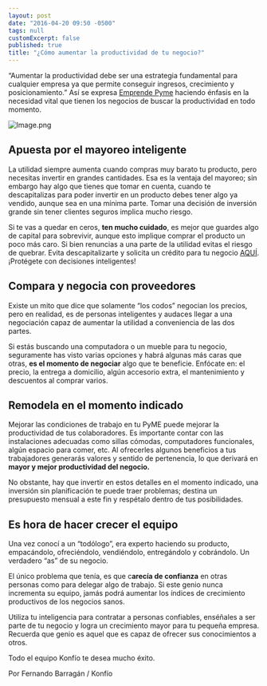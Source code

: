 ```yaml
---
layout: post
date: "2016-04-20 09:50 -0500"
tags: null
customExcerpt: false
published: true
title: "¿Cómo aumentar la productividad de tu negocio?"
---
```

“Aumentar la productividad debe ser una estrategia fundamental para cualquier empresa ya que permite conseguir ingresos, crecimiento y posicionamiento.” Así se expresa [Emprende Pyme](http://www.emprendepyme.net/que-es-la-productividad-empresarial.html) haciendo énfasis en la necesidad vital que tienen los negocios de buscar la productividad en todo momento.

![Image.png]({{site.baseurl}}/img/Image.png)

## Apuesta por el mayoreo inteligente

La utilidad siempre aumenta cuando compras muy barato tu producto, pero necesitas invertir en grandes cantidades. Esa es la ventaja del mayoreo; sin embargo hay algo que tienes que tomar en cuenta, cuando te descapitalizas para poder invertir en un producto debes tener algo ya vendido, aunque sea en una mínima parte. Tomar una decisión de inversión grande sin tener clientes seguros implica mucho riesgo.

Si te vas a quedar en ceros, **ten mucho cuidado**, es mejor que guardes algo de capital para sobrevivir, aunque esto implique comprar el producto un poco más caro. Si bien renuncias a una parte de la utilidad evitas el riesgo de quebrar. Evita descapitalizarte y solicita un crédito para tu negocio [AQUÍ](http://bit.ly/blogkonfio). ¡Protégete con decisiones inteligentes!

## Compara y negocia con proveedores

Existe un mito que dice que solamente “los codos” negocian los precios, pero en realidad, es de personas inteligentes y audaces llegar a una negociación capaz de aumentar la utilidad a conveniencia de las dos partes.

Si estás buscando una computadora o un mueble para tu negocio, seguramente has visto varias opciones y habrá algunas más caras que otras, **es el momento de negociar** algo que te beneficie. Enfócate en: el precio, la entrega a domicilio, algún accesorio extra, el mantenimiento y descuentos al comprar varios.

## Remodela en el momento indicado

Mejorar las condiciones de trabajo en tu PyME puede mejorar la productividad de tus colaboradores. Es importante contar con las instalaciones adecuadas como sillas cómodas, computadores funcionales, algún espacio para comer, etc. Al ofrecerles algunos beneficios a tus trabajadores generarás valores y sentido de pertenencia, lo que derivará en **mayor y mejor productividad del negocio.**

No obstante, hay que invertir en estos detalles en el momento indicado, una inversión sin planificación te puede traer problemas; destina un presupuesto mensual a este fin y respétalo dentro de tus posibilidades.

## Es hora de hacer crecer el equipo

Una vez conocí a un “todólogo”, era experto haciendo su producto, empacándolo, ofreciéndolo, vendiéndolo, entregándolo y cobrándolo. Un verdadero “as” de su negocio.

El único problema que tenía, es que c**arecía de confianza** en otras personas como para delegar algo de trabajo. Si este genio nunca incrementa su equipo, jamás podrá aumentar los índices de crecimiento productivos de los negocios sanos.

Utiliza tu inteligencia para contratar a personas confiables, enséñales a ser parte de tu negocio y logra un crecimiento mayor para tu pequeña empresa. Recuerda que genio es aquel que es capaz de ofrecer sus conocimientos a otros.

Todo el equipo Konfío te desea mucho éxito. 

Por Fernando Barragán / Konfío
